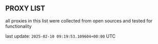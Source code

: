 ## PROXY LIST

all proxies in this list were collected from open sources and tested for functionality

last update: `2025-02-10 09:19:53.109604+00:00` UTC